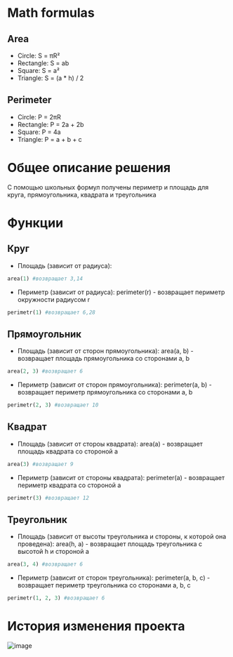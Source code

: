 # Math formulas
## Area
- Circle: S = πR²
- Rectangle: S = ab
- Square: S = a²
- Triangle: S = (a * h) / 2

## Perimeter
- Circle: P = 2πR
- Rectangle: P = 2a + 2b
- Square: P = 4a
- Triangle: P = a + b + c
# Общее описание решения
С помощью школьных формул получены периметр и площадь для круга, прямоугольника, квадрата и треугольника

# Функции

## Круг
- Площадь (зависит от радиуса):
```python
area(1) #возвращает 3,14
```
- Периметр (зависит от радиуса): perimeter(r) - возвращает периметр окружности радиусом r
```python
perimetr(1) #возвращает 6,28
```
## Прямоугольник
- Площадь (зависит от сторон прямоугольника): area(a, b) - возвращает площадь прямоугольника со сторонами a, b
```python
area(2, 3) #возвращает 6
```
- Периметр (зависит от сторон прямоугольника): perimeter(a, b) - возвращает периметр прямоугольника со сторонами a, b
```python
perimetr(2, 3) #возвращает 10
```
## Квадрат
- Площадь (зависит от стороы квадрата): area(a) - возвращает площадь квадрата со стороной a
```python
area(3) #возвращает 9
```
- Периметр (зависит от стороны квадрата): perimeter(a) - возвращает периметр квадрата со стороной a
```python
perimetr(3) #возвращает 12
```
## Треугольник
- Площадь (зависит от высоты треугольника и стороны, к которой она проведена): area(h, a) - возвращает площадь треугольника с высотой h и стороной a
```python
area(3, 4) #возвращает 6
```
- Периметр (зависит от сторон треугольника): perimeter(a, b, c) - возвращает периметр треугольника со сторонами a, b, c
```python
perimetr(1, 2, 3) #возвращает 6
```
# История изменения проекта
![image](https://github.com/m4oma/geometric_lib/assets/142230140/ddc31506-cd8d-4830-ab26-1459bc9c06dc)
